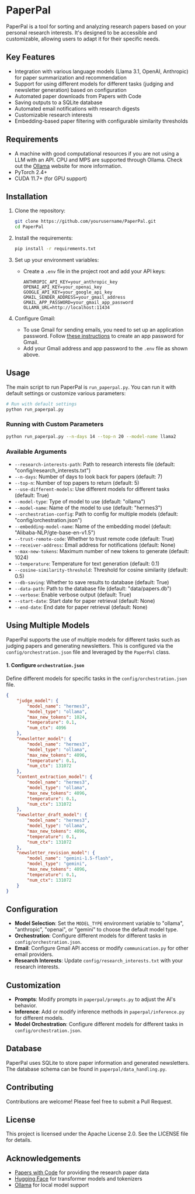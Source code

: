# PaperPal

PaperPal is a tool for sorting and analyzing research papers based on your personal research interests. It's designed to be accessible and customizable, allowing users to adapt it for their specific needs.

## Key Features

- Integration with various language models (Llama 3.1, OpenAI, Anthropic) for paper summarization and recommendation
- Support for using different models for different tasks (judging and newsletter generation) based on configuration
- Automated paper downloads from Papers with Code
- Saving outputs to a SQLite database
- Automated email notifications with research digests
- Customizable research interests
- Embedding-based paper filtering with configurable similarity thresholds

## Requirements

- A machine with good computational resources if you are not using a LLM with an API. CPU and MPS are supported through Ollama. Check out the [Ollama](https://ollama.com/) website for more information.
- PyTorch 2.4+
- CUDA 11.7+ (for GPU support)

## Installation

1. Clone the repository:
   ```bash
   git clone https://github.com/yourusername/PaperPal.git
   cd PaperPal
   ```

2. Install the requirements:
   ```bash
   pip install -r requirements.txt
   ```

3. Set up your environment variables:
   - Create a `.env` file in the project root and add your API keys:
     ```
     ANTHROPIC_API_KEY=your_anthropic_key
     OPENAI_API_KEY=your_openai_key
     GOOGLE_API_KEY=your_google_api_key
     GMAIL_SENDER_ADDRESS=your_gmail_address
     GMAIL_APP_PASSWORD=your_gmail_app_password
     OLLAMA_URL=http://localhost:11434
     ```

4. Configure Gmail:
   - To use Gmail for sending emails, you need to set up an application password. Follow [these instructions](https://support.google.com/mail/answer/185833?hl=en) to create an app password for Gmail.
   - Add your Gmail address and app password to the `.env` file as shown above.

## Usage

The main script to run PaperPal is `run_paperpal.py`. You can run it with default settings or customize various parameters:

```bash
# Run with default settings
python run_paperpal.py
```
### Running with Custom Parameters

```bash
python run_paperpal.py --n-days 14 --top-n 20 --model-name llama2
```

### Available Arguments

- `--research-interests-path`: Path to research interests file (default: "config/research_interests.txt")
- `--n-days`: Number of days to look back for papers (default: 7)
- `--top-n`: Number of top papers to return (default: 5)
- `--use-different-models`: Use different models for different tasks (default: True)
- `--model-type`: Type of model to use (default: "ollama")
- `--model-name`: Name of the model to use (default: "hermes3")
- `--orchestration-config`: Path to config for multiple models (default: "config/orchestration.json")
- `--embedding-model-name`: Name of the embedding model (default: "Alibaba-NLP/gte-base-en-v1.5")
- `--trust-remote-code`: Whether to trust remote code (default: True)
- `--receiver-address`: Email address for notifications (default: None)
- `--max-new-tokens`: Maximum number of new tokens to generate (default: 1024)
- `--temperature`: Temperature for text generation (default: 0.1)
- `--cosine-similarity-threshold`: Threshold for cosine similarity (default: 0.5)
- `--db-saving`: Whether to save results to database (default: True)
- `--data-path`: Path to the database file (default: "data/papers.db")
- `--verbose`: Enable verbose output (default: True)
- `--start-date`: Start date for paper retrieval (default: None)
- `--end-date`: End date for paper retrieval (default: None)

## Using Multiple Models

PaperPal supports the use of multiple models for different tasks such as judging papers and generating newsletters. This is configured via the `config/orchestration.json` file and leveraged by the `PaperPal` class.

#### 1. **Configure `orchestration.json`**

Define different models for specific tasks in the `config/orchestration.json` file.

```json:config/orchestration.json
{
    "judge_model": {
        "model_name": "hermes3",
        "model_type": "ollama",
        "max_new_tokens": 1024,
        "temperature": 0.1,
        "num_ctx": 4096
    },
    "newsletter_model": {
        "model_name": "hermes3",
        "model_type": "ollama",
        "max_new_tokens": 4096,
        "temperature": 0.1,
        "num_ctx": 131072
    },
    "content_extraction_model": {
        "model_name": "hermes3",
        "model_type": "ollama",
        "max_new_tokens": 4096,
        "temperature": 0.1,
        "num_ctx": 131072
    },
    "newsletter_draft_model": {
        "model_name": "hermes3",
        "model_type": "ollama",
        "max_new_tokens": 4096,
        "temperature": 0.1,
        "num_ctx": 131072
    },
    "newsletter_revision_model": {
        "model_name": "gemini-1.5-flash",
        "model_type": "gemini",
        "max_new_tokens": 4096,
        "temperature": 0.1,
        "num_ctx": 131072
    }
}
```

## Configuration

- **Model Selection**: Set the `MODEL_TYPE` environment variable to "ollama", "anthropic", "openai", or "gemini" to choose the default model type.
- **Orchestration**: Configure different models for different tasks in `config/orchestration.json`.
- **Email**: Configure Gmail API access or modify `communication.py` for other email providers.
- **Research Interests**: Update `config/research_interests.txt` with your research interests.

## Customization

- **Prompts**: Modify prompts in `paperpal/prompts.py` to adjust the AI's behavior.
- **Inference**: Add or modify inference methods in `paperpal/inference.py` for different models.
- **Model Orchestration**: Configure different models for different tasks in `config/orchestration.json`.

## Database

PaperPal uses SQLite to store paper information and generated newsletters. The database schema can be found in `paperpal/data_handling.py`.

## Contributing

Contributions are welcome! Please feel free to submit a Pull Request.

## License

This project is licensed under the Apache License 2.0. See the LICENSE file for details.

## Acknowledgements

- [Papers with Code](https://paperswithcode.com/) for providing the research paper data
- [Hugging Face](https://huggingface.co/) for transformer models and tokenizers
- [Ollama](https://ollama.com/) for local model support
